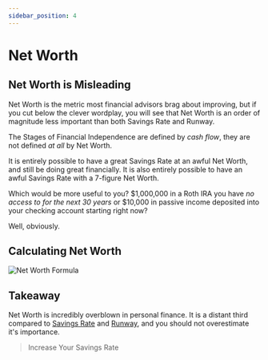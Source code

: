 ```yaml
---
sidebar_position: 4
---
```


# Net Worth

## Net Worth is Misleading

Net Worth is the metric most financial advisors brag about improving, but if you cut below the clever wordplay, you will see that Net Worth is an order of magnitude less important than both Savings Rate and Runway.

The Stages of Financial Independence are defined by *cash flow*, they are not defined *at all* by Net Worth.

It is entirely possible to have a great Savings Rate at an awful Net Worth, and still be doing great financially. It is also entirely possible to have an awful Savings Rate with a 7-figure Net Worth. 

Which would be more useful to you? $1,000,000 in a Roth IRA you have *no access to for the next 30 years* or $10,000 in passive income deposited into your checking account starting right now? 

Well, obviously.

## Calculating Net Worth

![Net Worth Formula](/img/net-worth-calculation-dark.svg)

## Takeaway

Net Worth is incredibly overblown in personal finance. It is a distant third compared to [Savings Rate](savings-rate.md) and [Runway](runway.md), and you should not overestimate it's importance.

>Increase Your Savings Rate